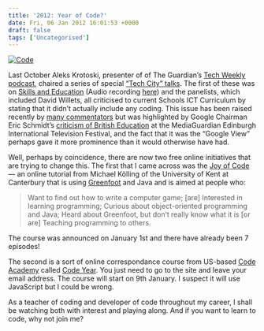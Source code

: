 ```yaml
---
title: '2012: Year of Code?'
date: Fri, 06 Jan 2012 16:01:53 +0000
draft: false
tags: ['Uncategorised']
---
```


[![Code](http://farm8.staticflickr.com/7175/6647512915_4c219eb6d9.jpg)](http://www.flickr.com/photos/cpjobling/6647512915/ "Code by Chris P Jobling, on Flickr")

Last October Aleks Krotoski, presenter of of The Guardian’s [Tech Weekly podcast](http://www.guardian.co.uk/technology/series/techweekly), chaired a series of special [“Tech City” talks](http://www.guardian.co.uk/technology/series/tech-city-talks). The first of these was on [Skills and Education](http://www.guardian.co.uk/technology/blog/2011/oct/10/tech-weekly-tech-city-talks-skills-topics) (Audio recording [here](http://www.guardian.co.uk/technology/blog/audio/2011/oct/12/tech-weekly-tech-city-skills-education-audio)) and the panelists, which included David Willets, all criticised to current Schools ICT Curriculum by stating that it didn’t actually include any coding. This issue has been raised recently by [many commentators](http://www.guardian.co.uk/technology/blog/2011/oct/07/tech-weekly-tech-city-talks-digital-economy-event-skills-weekend-reading) but was highlighted by Google Chairman Eric Schmidt’s [criticism of British Education](http://www.guardian.co.uk/technology/2011/aug/26/eric-schmidt-chairman-google-education) at the MediaGuardian Edinburgh International Television Festival, and the fact that it was the “Google View” perhaps gave it more prominence than it would otherwise have had.

Well, perhaps by coincidence, there are now two free online initiatives that are trying to change this. The first that I came across was the [Joy of Code](http://blogs.kent.ac.uk/mik/category/joy-of-code/) — an online tutorial from Michael Kölling of the University of Kent at Canterbury that is using [Greenfoot](http://www.greenfoot.org/door) and Java and is aimed at people who:

> Want to find out how to write a computer game; \[are\] Interested in learning programming; Curious about object-oriented programming and Java; Heard about Greenfoot, but don’t really know what it is \[or are\] Teaching programming to others.

The course was announced on January 1st and there have already been 7 episodes!

The second is a sort of online correspondance course from US-based [Code Academy](http://www.codecademy.com/) called [Code Year](http://codeyear.com/). You just need to go to the site and leave your email address. The course will start on 9th January. I suspect it will use JavaScript but I could be wrong.

As a teacher of coding and developer of code throughout my career, I shall be watching both with interest and playing along. And if you want to learn to code, why not join me?